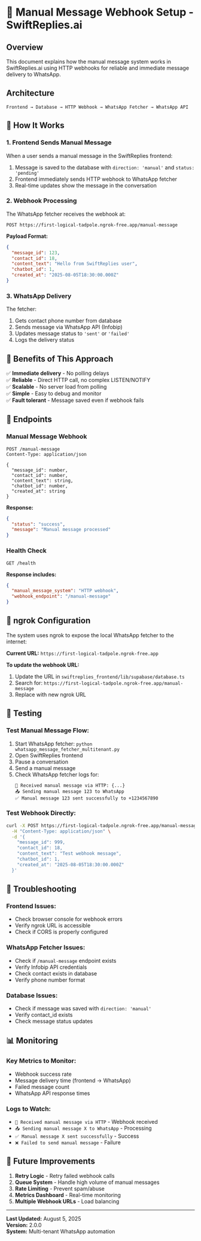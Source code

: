 # 📨 Manual Message Webhook Setup - SwiftReplies.ai

## Overview

This document explains how the manual message system works in SwiftReplies.ai using HTTP webhooks for reliable and immediate message delivery to WhatsApp.

## Architecture

```
Frontend → Database → HTTP Webhook → WhatsApp Fetcher → WhatsApp API
```

## 🔧 How It Works

### 1. **Frontend Sends Manual Message**
When a user sends a manual message in the SwiftReplies frontend:

1. Message is saved to the database with `direction: 'manual'` and `status: 'pending'`
2. Frontend immediately sends HTTP webhook to WhatsApp fetcher
3. Real-time updates show the message in the conversation

### 2. **Webhook Processing**
The WhatsApp fetcher receives the webhook at:
```
POST https://first-logical-tadpole.ngrok-free.app/manual-message
```

**Payload Format:**
```json
{
  "message_id": 123,
  "contact_id": 18,
  "content_text": "Hello from SwiftReplies user",
  "chatbot_id": 1,
  "created_at": "2025-08-05T18:30:00.000Z"
}
```

### 3. **WhatsApp Delivery**
The fetcher:
1. Gets contact phone number from database
2. Sends message via WhatsApp API (Infobip)
3. Updates message status to `'sent'` or `'failed'`
4. Logs the delivery status

## 🚀 Benefits of This Approach

✅ **Immediate delivery** - No polling delays  
✅ **Reliable** - Direct HTTP call, no complex LISTEN/NOTIFY  
✅ **Scalable** - No server load from polling  
✅ **Simple** - Easy to debug and monitor  
✅ **Fault tolerant** - Message saved even if webhook fails  

## 📍 Endpoints

### Manual Message Webhook
```http
POST /manual-message
Content-Type: application/json

{
  "message_id": number,
  "contact_id": number, 
  "content_text": string,
  "chatbot_id": number,
  "created_at": string
}
```

**Response:**
```json
{
  "status": "success",
  "message": "Manual message processed"
}
```

### Health Check
```http
GET /health
```

**Response includes:**
```json
{
  "manual_message_system": "HTTP webhook",
  "webhook_endpoint": "/manual-message"
}
```

## 🔗 ngrok Configuration

The system uses ngrok to expose the local WhatsApp fetcher to the internet:

**Current URL:** `https://first-logical-tadpole.ngrok-free.app`

**To update the webhook URL:**
1. Update the URL in `swiftreplies_frontend/lib/supabase/database.ts`
2. Search for: `https://first-logical-tadpole.ngrok-free.app/manual-message`
3. Replace with new ngrok URL

## 🧪 Testing

### Test Manual Message Flow:
1. Start WhatsApp fetcher: `python whatsapp_message_fetcher_multitenant.py`
2. Open SwiftReplies frontend
3. Pause a conversation
4. Send a manual message
5. Check WhatsApp fetcher logs for:
   ```
   📨 Received manual message via HTTP: {...}
   📤 Sending manual message 123 to WhatsApp
   ✅ Manual message 123 sent successfully to +1234567890
   ```

### Test Webhook Directly:
```bash
curl -X POST https://first-logical-tadpole.ngrok-free.app/manual-message \
  -H "Content-Type: application/json" \
  -d '{
    "message_id": 999,
    "contact_id": 18,
    "content_text": "Test webhook message",
    "chatbot_id": 1,
    "created_at": "2025-08-05T18:30:00.000Z"
  }'
```

## 🚨 Troubleshooting

### Frontend Issues:
- Check browser console for webhook errors
- Verify ngrok URL is accessible
- Check if CORS is properly configured

### WhatsApp Fetcher Issues:
- Check if `/manual-message` endpoint exists
- Verify Infobip API credentials
- Check contact exists in database
- Verify phone number format

### Database Issues:
- Check if message was saved with `direction: 'manual'`
- Verify contact_id exists
- Check message status updates

## 📊 Monitoring

### Key Metrics to Monitor:
- Webhook success rate
- Message delivery time (frontend → WhatsApp)
- Failed message count
- WhatsApp API response times

### Logs to Watch:
- `📨 Received manual message via HTTP` - Webhook received
- `📤 Sending manual message X to WhatsApp` - Processing
- `✅ Manual message X sent successfully` - Success
- `❌ Failed to send manual message` - Failure

## 🔄 Future Improvements

1. **Retry Logic** - Retry failed webhook calls
2. **Queue System** - Handle high volume of manual messages
3. **Rate Limiting** - Prevent spam/abuse
4. **Metrics Dashboard** - Real-time monitoring
5. **Multiple Webhook URLs** - Load balancing

---

**Last Updated:** August 5, 2025  
**Version:** 2.0.0  
**System:** Multi-tenant WhatsApp automation